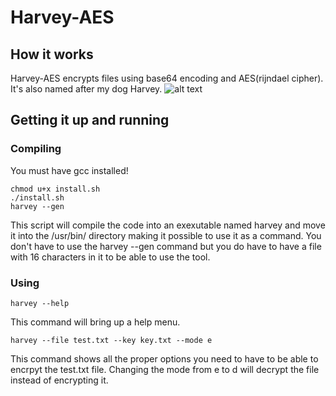 # Harvey-AES
## How it works
Harvey-AES encrypts files using base64 encoding and AES(rijndael cipher). It's also named after my dog Harvey.
![alt text](https://github.com/GRIM-OPS/Harvey-AES/blob/master/harvey.jpg)
## Getting it up and running
### Compiling
You must have gcc installed!
```
chmod u+x install.sh
./install.sh
harvey --gen
```
This script will compile the code into an exexutable named harvey and move it into the /usr/bin/ directory making it possible to use it as a command. You don't have to use the harvey --gen command but you do have to have a file with 16 characters in it to be able to use the tool.
### Using
```
harvey --help
```
This command will bring up a help menu.
```
harvey --file test.txt --key key.txt --mode e
```
This command shows all the proper options you need to have to be able to encrpyt the test.txt file. Changing the mode from e to d will decrypt the file instead of encrypting it.
